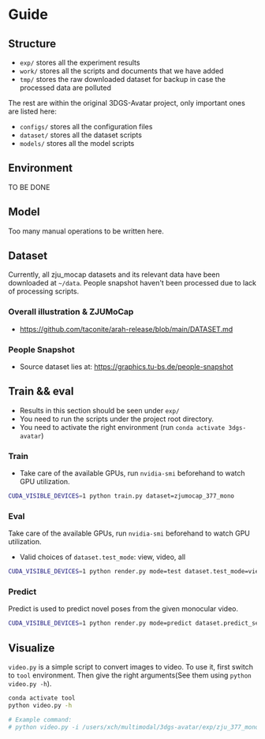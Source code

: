 # Guide

## Structure

- `exp/` stores all the experiment results
- `work/` stores all the scripts and documents that we have added
- `tmp/` stores the raw downloaded dataset for backup in case the processed data are polluted

The rest are within the original 3DGS-Avatar project, only important ones are listed here:
- `configs/` stores all the configuration files
- `dataset/` stores all the dataset scripts
- `models/` stores all the model scripts

## Environment

<!-- run `env.sh` -->

TO BE DONE

## Model

Too many manual operations to be written here.

## Dataset

Currently, all zju_mocap datasets and its relevant data have been downloaded at `~/data`. People snapshot haven't been processed due to lack of processing scripts.

### Overall illustration & ZJUMoCap

- https://github.com/taconite/arah-release/blob/main/DATASET.md

### People Snapshot

- Source dataset lies at: https://graphics.tu-bs.de/people-snapshot

## Train && eval

- Results in this section should be seen under `exp/`
- You need to run the scripts under the project root directory.
- You need to activate the right environment (run `conda activate 3dgs-avatar`)

### Train

- Take care of the available GPUs, run `nvidia-smi` beforehand to watch GPU utilization.


```bash
CUDA_VISIBLE_DEVICES=1 python train.py dataset=zjumocap_377_mono
```

### Eval

Take care of the available GPUs, run `nvidia-smi` beforehand to watch GPU utilization.
- Valid choices of `dataset.test_mode`: view, video, all

```bash
CUDA_VISIBLE_DEVICES=1 python render.py mode=test dataset.test_mode=view dataset=zjumocap_377_mono
```

### Predict

Predict is used to predict novel poses from the given monocular video.

```bash
CUDA_VISIBLE_DEVICES=1 python render.py mode=predict dataset.predict_seq=0 dataset=zjumocap_377_mono
```

## Visualize

`video.py` is a simple script to convert images to video. To use it, first switch to `tool` environment. Then give the right arguments(See them using `python video.py -h`).

```bash
conda activate tool
python video.py -h

# Example command:
# python video.py -i /users/xch/multimodal/3dgs-avatar/exp/zju_377_mono-direct-mlp_field-ingp-shallow_mlp-default/predict-dance0/renders -o videos/output.mp4 -d png -f 30
```